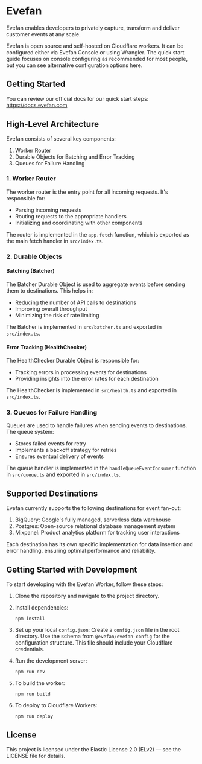 # Evefan 

Evefan enables developers to privately capture, transform and deliver customer events at any scale. 

Evefan is open source and self-hosted on Cloudflare workers. It can be configured either via Evefan Console or using Wrangler. The quick start guide focuses on console configuring as recommended for most people, but you can see alternative configuration options here. 

## Getting Started
You can review our official docs for our quick start steps: https://docs.evefan.com

## High-Level Architecture

Evefan consists of several key components:

1. Worker Router
2. Durable Objects for Batching and Error Tracking
3. Queues for Failure Handling

### 1. Worker Router

The worker router is the entry point for all incoming requests. It's responsible for:

- Parsing incoming requests
- Routing requests to the appropriate handlers
- Initializing and coordinating with other components

The router is implemented in the `app.fetch` function, which is exported as the main fetch handler in `src/index.ts`.

### 2. Durable Objects

#### Batching (Batcher)

The Batcher Durable Object is used to aggregate events before sending them to destinations. This helps in:

- Reducing the number of API calls to destinations
- Improving overall throughput
- Minimizing the risk of rate limiting

The Batcher is implemented in `src/batcher.ts` and exported in `src/index.ts`.

#### Error Tracking (HealthChecker)

The HealthChecker Durable Object is responsible for:

- Tracking errors in processing events for destinations
- Providing insights into the error rates for each destination

The HealthChecker is implemented in `src/health.ts` and exported in `src/index.ts`.

### 3. Queues for Failure Handling

Queues are used to handle failures when sending events to destinations. The queue system:

- Stores failed events for retry
- Implements a backoff strategy for retries
- Ensures eventual delivery of events

The queue handler is implemented in the `handleQueueEventConsumer` function in `src/queue.ts` and exported in `src/index.ts`.

## Supported Destinations

Evefan currently supports the following destinations for event fan-out:

1. BigQuery: Google's fully managed, serverless data warehouse
2. Postgres: Open-source relational database management system
3. Mixpanel: Product analytics platform for tracking user interactions

Each destination has its own specific implementation for data insertion and error handling, ensuring optimal performance and reliability.

## Getting Started with Development

To start developing with the Evefan Worker, follow these steps:

1. Clone the repository and navigate to the project directory.

2. Install dependencies:

   ```
   npm install
   ```

3. Set up your local `config.json`:
   Create a `config.json` file in the root directory. Use the schema from `@evefan/evefan-config` for the configuration structure. This file should include your Cloudflare credentials.

4. Run the development server:

   ```
   npm run dev
   ```

5. To build the worker:

   ```
   npm run build
   ```

6. To deploy to Cloudflare Workers:

   ```
   npm run deploy
   ```

## License

This project is licensed under the Elastic License 2.0 (ELv2) — see the LICENSE file for details.
